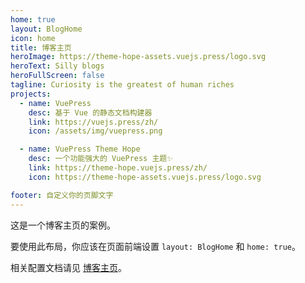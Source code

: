 ```yaml
---
home: true
layout: BlogHome
icon: home
title: 博客主页
heroImage: https://theme-hope-assets.vuejs.press/logo.svg
heroText: Silly blogs
heroFullScreen: false
tagline: Curiosity is the greatest of human riches
projects:
  - name: VuePress
    desc: 基于 Vue 的静态文档构建器
    link: https://vuejs.press/zh/
    icon: /assets/img/vuepress.png

  - name: VuePress Theme Hope
    desc: 一个功能强大的 VuePress 主题✨
    link: https://theme-hope.vuejs.press/zh/
    icon: https://theme-hope-assets.vuejs.press/logo.svg

footer: 自定义你的页脚文字
---
```


这是一个博客主页的案例。

要使用此布局，你应该在页面前端设置 `layout: BlogHome` 和 `home: true`。

相关配置文档请见 [博客主页](https://theme-hope.vuejs.press/zh/guide/blog/home.html)。
